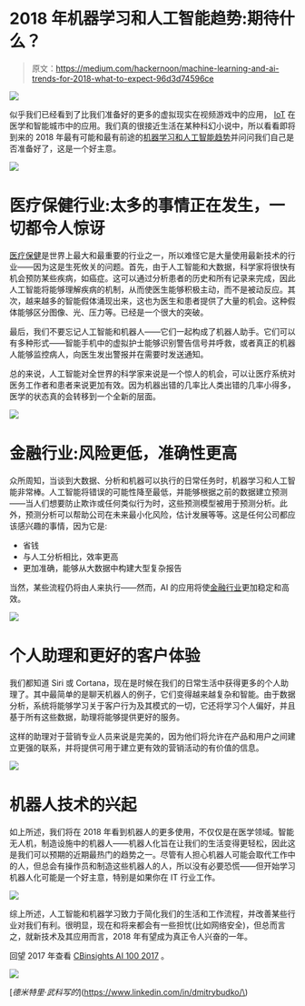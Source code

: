 # 2018 年机器学习和人工智能趋势:期待什么？

> 原文：<https://medium.com/hackernoon/machine-learning-and-ai-trends-for-2018-what-to-expect-96d3d74596ce>

![](img/a027ef33e050c5cb564764517cc9d7d5.png)

似乎我们已经看到了比我们准备好的更多的虚拟现实在视频游戏中的应用， [IoT](https://hackernoon.com/the-most-promising-internet-of-things-trends-for-2018-10a852ccd189) 在医学和智能城市中的应用。我们真的很接近生活在某种科幻小说中，所以看看即将到来的 2018 年最有可能和最有前途的[机器学习和人工智能趋势](https://hackernoon.com/web-development-trends-2017-387421cf9c23)并问问我们自己是否准备好了，这是一个好主意。

[![](img/a3bc23f96ee7d2c45ebead198cae2582.png)](http://www.callaghaninnovation.govt.nz/sites/all/files/callaghan-innovation-infographic-artificial-intelligence.pdf)

# 医疗保健行业:太多的事情正在发生，一切都令人惊讶

[医疗保健](https://dashbouquet.com/blog/web-development/the-change-of-healthcare-industry-and-modern-it-trends-where-do-we-stand-now)是世界上最大和最重要的行业之一，所以难怪它是大量使用最新技术的行业——因为这是生死攸关的问题。首先，由于人工智能和大数据，科学家将很快有机会预防某些疾病，如癌症。这可以通过分析患者的历史和所有记录来完成，因此人工智能将能够理解疾病的机制，从而使医生能够积极主动，而不是被动反应。其次，越来越多的智能假体涌现出来，这也为医生和患者提供了大量的机会。这种假体能够区分图像、光、压力等。已经是一个很大的突破。

最后，我们不要忘记人工智能和机器人——它们一起构成了机器人助手。它们可以有多种形式——智能手机中的虚拟护士能够识别警告信号并呼救，或者真正的机器人能够监控病人，向医生发出警报并在需要时发送通知。

总的来说，人工智能对全世界的科学家来说是一个惊人的机会，可以让医疗系统对医务工作者和患者来说更加有效。因为机器出错的几率比人类出错的几率小得多，医学的状态真的会转移到一个全新的层面。

![](img/156150a5982132e1bb576708bbfff634.png)

# 金融行业:风险更低，准确性更高

众所周知，当谈到大数据、分析和机器可以执行的日常任务时，机器学习和人工智能非常棒。人工智能将错误的可能性降至最低，并能够根据之前的数据建立预测——当人们想要防止欺诈或任何类似行为时，这些预测模型被用于预测分析。此外，预测分析可以帮助公司在未来最小化风险，估计发展等等。这是任何公司都应该感兴趣的事情，因为它是:

*   省钱
*   与人工分析相比，效率更高
*   更加准确，能够从大数据中构建大型复杂报告

当然，某些流程仍将由人来执行——然而，AI 的应用将使[金融行业](https://dashbouquet.com/blog/artificial-intelligence/iot-and-ai-and-finances-how-modern-technologies-affect-one-of-the-strongest-industries-in-the-world)更加稳定和高效。

[![](img/66fde3503e55dda9933973c0f63b863f.png)](https://www.cbinsights.com/research/ai-fintech-startup-market-map/)

# 个人助理和更好的客户体验

我们都知道 Siri 或 Cortana，现在是时候在我们的日常生活中获得更多的个人助理了。其中最简单的是聊天机器人的例子，它们变得越来越复杂和智能。由于数据分析，系统将能够学习关于客户行为及其模式的一切，它还将学习个人偏好，并且基于所有这些数据，助理将能够提供更好的服务。

这样的助理对于营销专业人员来说是完美的，因为他们将允许在产品和用户之间建立更强的联系，并将提供可用于建立更有效的营销活动的有价值的信息。

![](img/f2772971f8f24f54b5d81241126c7f3e.png)

# 机器人技术的兴起

如上所述，我们将在 2018 年看到机器人的更多使用，不仅仅是在医学领域。智能无人机，制造设施中的机器人——机器人化旨在让我们的生活变得更轻松，因此这是我们可以预期的近期最热门的趋势之一。尽管有人担心机器人可能会取代工作中的人，但总会有操作员和制造这些机器人的人，所以没有必要恐慌——但开始学习机器人化可能是一个好主意，特别是如果你在 IT 行业工作。

[![](img/a6bedaec56101c73e17cc32f4c692148.png)](https://www.cbinsights.com/research/ai-robotics-agriculture-tech-startups-future/)

综上所述，人工智能和机器学习致力于简化我们的生活和工作流程，并改善某些行业对我们有利。很明显，现在和将来都会有一些担忧(比如网络安全)，但总而言之，就新技术及其应用而言，2018 年有望成为真正令人兴奋的一年。

回望 2017 年查看 [CBinsights AI 100 2017](https://s3-us-west-2.amazonaws.com/cbi-content/research-reports/CB-Insights_AI-100-2017.pdf) 。

![](img/7f0f4df449fd757adad841f2ed5b1ace.png)

[*德米特里·武科写的*](https://www.linkedin.com/in/dmitrybudko/\)